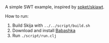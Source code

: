 A simple SWT example, inspired by [spket/skiawt](https://github.com/spket/skiawt).

How to run:

1. Build Skija with `../../script/build.sh`
2. Download and install [Babashka](https://github.com/babashka/babashka)
3. Run `./script/run.clj`